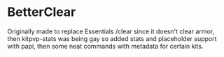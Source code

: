 ﻿# BetterClear
 
 Originally made to replace Essentials /clear since it doesn't clear armor, then kitpvp-stats was being gay so added stats and placeholder support with papi, then some neat commands with metadata for certain kits.
